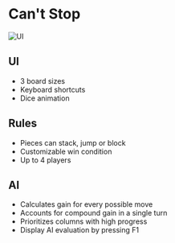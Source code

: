 # Can't Stop
![UI](https://user-images.githubusercontent.com/74743240/112468720-eac7a600-8d68-11eb-9eaa-867d956500ad.PNG)

## UI
* 3 board sizes
* Keyboard shortcuts
* Dice animation

## Rules
* Pieces can stack, jump or block
* Customizable win condition
* Up to 4 players

## AI
* Calculates gain for every possible move
* Accounts for compound gain in a single turn
* Prioritizes columns with high progress
* Display AI evaluation by pressing F1
